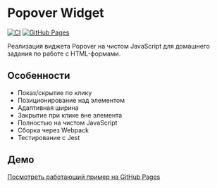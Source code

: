 # Popover Widget

[![CI](https://github.com/Adrenokrome72/alifanov-ahj-forms/actions/workflows/deploy.yml/badge.svg)](https://github.com/Adrenokrome72/alifanov-ahj-forms/actions)
[![GitHub Pages](https://img.shields.io/badge/GitHub%20Pages-Live-brightgreen)](https://Adrenokrome72.github.io/alifanov-ahj-forms)

Реализация виджета Popover на чистом JavaScript для домашнего задания по работе с HTML-формами.

## Особенности
- Показ/скрытие по клику
- Позиционирование над элементом
- Адаптивная ширина
- Закрытие при клике вне элемента
- Полностью на чистом JavaScript
- Сборка через Webpack
- Тестирование с Jest

## Демо
[Посмотреть работающий пример на GitHub Pages](https://Adrenokrome72.github.io/alifanov-ahj-forms)